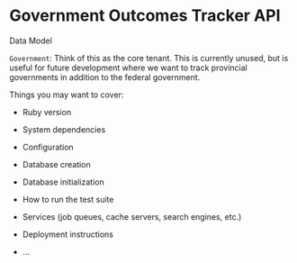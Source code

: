 # Government Outcomes Tracker API


Data Model

`Government`:
  Think of this as the core tenant. This is currently unused, but is useful for future development where we want to track
  provincial governments in addition to the federal government. 
  


Things you may want to cover:

* Ruby version

* System dependencies

* Configuration

* Database creation

* Database initialization

* How to run the test suite

* Services (job queues, cache servers, search engines, etc.)

* Deployment instructions

* ...
